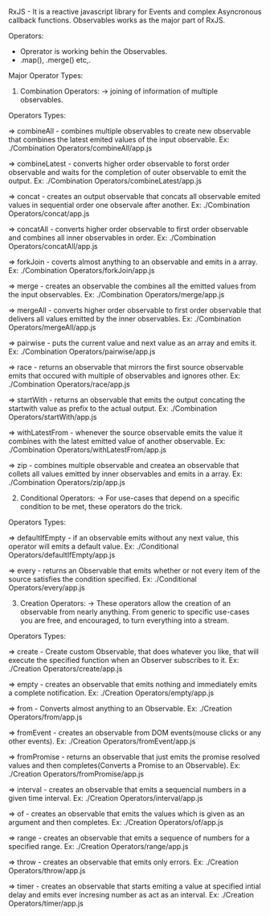 RxJS - It is a reactive javascript library for Events and complex Asyncronous callback functions. Observables works as the major part of RxJS.

Operators:
 * Oprerator is working behin the Observables.
 * .map(), .merge() etc,.

 Major Operator Types:

 1) Combination Operators:
  -> joining of information of multiple observables.

  Operators Types:

  => combineAll - combines multiple observables to create new observable that combines the latest emited values of the input observable.
  Ex: ./Combination Operators/combineAll/app.js

  => combineLatest - converts higher order observable to forst order observable and waits for the completion of outer observable to emit the output.
  Ex: ./Combination Operators/combineLatest/app.js

  => concat - creates an output observable that concats all observable emited values in sequential order one observale after another.
  Ex: ./Combination Operators/concat/app.js

  => concatAll - converts higher order observable to first order observable and combines all inner observables in order.
  Ex: ./Combination Operators/concatAll/app.js

  => forkJoin - coverts almost anything to an observable and emits in a array.
  Ex: ./Combination Operators/forkJoin/app.js

  => merge - creates an observable the combines all the emitted values from the input observables.
  Ex: ./Combination Operators/merge/app.js

  => mergeAll - converts higher order observable to first order observable that delivers all values emitted by the inner observables.
  Ex: ./Combination Operators/mergeAll/app.js

  => pairwise - puts the current value and next value as an array and emits it.
  Ex: ./Combination Operators/pairwise/app.js

  => race - returns an observable that mirrors the first source observable emits that occured with multiple of observables and ignores other.
  Ex: ./Combination Operators/race/app.js

  => startWith - returns an observable that emits the output concating the startwith value as prefix to the actual output.
  Ex: ./Combination Operators/startWith/app.js

  => withLatestFrom - whenever the source observable emits the value it combines with the latest emitted value of another observable.
  Ex: ./Combination Operators/withLatestFrom/app.js

  => zip - combines multiple observable and createa an observable that collets all values emitted by inner observables and emits in a array.
  Ex: ./Combination Operators/zip/app.js


 2) Conditional Operators:
  -> For use-cases that depend on a specific condition to be met, these operators do the trick.

  Operators Types:

  => defaultIfEmpty - if an observable emits without any next value, this operator will emits a default value.
  Ex: ./Conditional Operators/defaultIfEmpty/app.js

  => every - returns an Observable that emits whether or not every item of the source satisfies the condition specified.
  Ex: ./Conditional Operators/every/app.js

  3) Creation Operators:
   -> These operators allow the creation of an observable from nearly anything. From generic to specific use-cases you are free,   and encouraged, to turn everything into a stream.

   Operators Types:

  => create - Create custom Observable, that does whatever you like, that will execute the specified function when an Observer subscribes to it.
  Ex: ./Creation Operators/create/app.js

  => empty - creates an observable that emits nothing and immediately emits a complete notification.
  Ex: ./Creation Operators/empty/app.js

  => from - Converts almost anything to an Observable.
  Ex: ./Creation Operators/from/app.js

  => fromEvent - creates an observable from DOM events(mouse clicks or any other events).
  Ex: ./Creation Operators/fromEvent/app.js

  => fromPromise - returns an observable that just emits the promise resolved values and then completes(Converts a Promise to an Observable).
  Ex: ./Creation Operators/fromPromise/app.js

  => interval - creates an observable that emits a sequencial numbers in a given time interval.
  Ex: ./Creation Operators/interval/app.js

  => of - creates an observable that emits the values which is given as an argument and then completes.
  Ex: ./Creation Operators/of/app.js

  => range - creates an observable that emits a sequence of numbers for a specified range.
  Ex: ./Creation Operators/range/app.js

  => throw - creates an observable that emits only errors.
  Ex: ./Creation Operators/throw/app.js

  => timer - creates an observable that starts emiting a value at specified intial delay and emits ever incresing number as act as an interval.
  Ex: ./Creation Operators/timer/app.js
